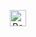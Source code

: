 <p align="center">
  <a href="./PORTFOLIO.md"><img alt="Portfolio Badge" height="26px" src="https://img.shields.io/badge/View%20My%20New%20Portfolio-FE3A61?style=plastic&logo=googleforms&labelColor=gray"></a>
</p>
